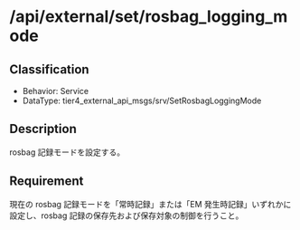 # /api/external/set/rosbag_logging_mode

## Classification

- Behavior: Service
- DataType: tier4_external_api_msgs/srv/SetRosbagLoggingMode

## Description

rosbag 記録モードを設定する。

## Requirement

現在の rosbag 記録モードを「常時記録」または「EM 発生時記録」いずれかに設定し、rosbag 記録の保存先および保存対象の制御を行うこと。
